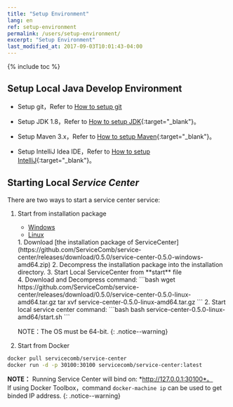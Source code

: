```yaml
---
title: "Setup Environment"
lang: en
ref: setup-environment
permalink: /users/setup-environment/
excerpt: "Setup Environment"
last_modified_at: 2017-09-03T10:01:43-04:00
---
```


{% include toc %}

## Setup Local Java Develop Environment

* Setup git，Refer to [How to setup git](https://git-scm.com/book/zh/v2/%E8%B5%B7%E6%AD%A5-%E5%AE%89%E8%A3%85-Git)

* Setup JDK 1.8，Refer to [How to setup JDK](https://docs.oracle.com/javase/8/docs/technotes/guides/install/install_overview.html){:target="_blank"}。

* Setup Maven 3.x，Refer to [How to setup Maven](https://maven.apache.org/install.html){:target="_blank"}。

* Setup IntelliJ Idea IDE，Refer to [How to setup IntelliJ](https://www.jetbrains.com/help/idea/installing-and-launching.html){:target="_blank"}。

## Starting Local *Service Center*
There are two ways to start a service center service:

1. Start from installation package

   <ul class="nav nav-tabs">
     <li data-toggle="tab" class="active"><a data-toggle="tab" href="#windows">Windows</a></li>
     <li data-toggle="tab"><a data-toggle="tab" href="#linux">Linux</a></li>
   </ul>

   <div class="tab-content">
     <div id="windows" class="tab-pane active" markdown="1">
   1. Download [the installation package of ServiceCenter](https://github.com/ServiceComb/service-center/releases/download/0.5.0/service-center-0.5.0-windows-amd64.zip)
   2. Decompress the installation package into the installation directory.
   3. Start Local ServiceCenter from **start** file
     </div>
     <div id="linux" class="tab-pane fade" markdown="1">
   4. Download and Decompress command:
   ```bash
   wget https://github.com/ServiceComb/service-center/releases/download/0.5.0/service-center-0.5.0-linux-amd64.tar.gz
   tar xvf service-center-0.5.0-linux-amd64.tar.gz
   ```
   2. Start local service center command:
   ```bash
   bash service-center-0.5.0-linux-amd64/start.sh
   ```
    </div>
   </div>

   NOTE：The OS must be 64-bit.
   {: .notice--warning}

2. Start from Docker

```bash
docker pull servicecomb/service-center
docker run -d -p 30100:30100 servicecomb/service-center:latest
```

**NOTE：** Running Service Center will bind on: *http://127.0.0.1:30100*。  
If using Docker Toolbox，command `docker-machine ip` can be used to get binded IP address.
{: .notice--warning}
